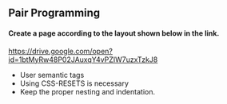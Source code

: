 ## Pair Programming

#### Create a page according to the layout shown below in the link.

https://drive.google.com/open?id=1btMyRw48P02JAuxqY4vPZIW7uzxTzkJ8

- User semantic tags
- Using CSS-RESETS is necessary
- Keep the proper nesting and indentation.
